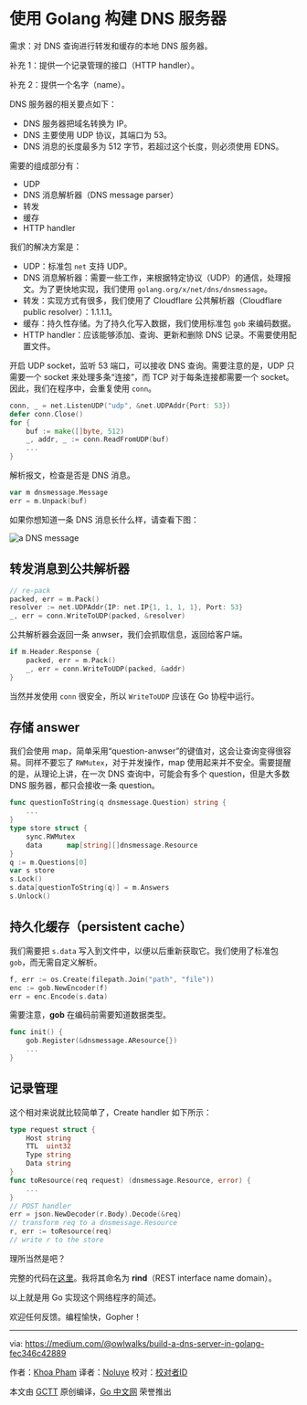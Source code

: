 # 使用 Golang 构建 DNS 服务器

需求：对 DNS 查询进行转发和缓存的本地 DNS 服务器。

补充 1：提供一个记录管理的接口（HTTP handler）。

补充 2：提供一个名字（name）。

DNS 服务器的相关要点如下：

- DNS 服务器把域名转换为 IP。
- DNS 主要使用 UDP 协议，其端口为 53。
- DNS 消息的长度最多为 512 字节，若超过这个长度，则必须使用 EDNS。

需要的组成部分有：

- UDP
- DNS 消息解析器（DNS message parser）
- 转发
- 缓存
- HTTP handler

我们的解决方案是：

- UDP：标准包 `net` 支持 UDP。
- DNS 消息解析器：需要一些工作，来根据特定协议（UDP）的通信，处理报文。为了更快地实现，我们使用 `golang.org/x/net/dns/dnsmessage`。
- 转发：实现方式有很多，我们使用了 Cloudflare 公共解析器（Cloudflare public resolver）：1.1.1.1。
- 缓存：持久性存储。为了持久化写入数据，我们使用标准包 `gob` 来编码数据。
- HTTP handler：应该能够添加、查询、更新和删除 DNS 记录。不需要使用配置文件。

开启 UDP socket，监听 53 端口，可以接收 DNS 查询。需要注意的是，UDP 只需要一个 socket 来处理多条“连接”，而 TCP 对于每条连接都需要一个 socket。因此，我们在程序中，会重复使用 `conn`。

```go
conn, _ = net.ListenUDP("udp", &net.UDPAddr{Port: 53})
defer conn.Close()
for {
    buf := make([]byte, 512)
    _, addr, _ := conn.ReadFromUDP(buf)
    ...
}
```

解析报文，检查是否是 DNS 消息。

```go
var m dnsmessage.Message
err = m.Unpack(buf)
```

如果你想知道一条 DNS 消息长什么样，请查看下图：

![a DNS message](https://cdn-images-1.medium.com/max/800/1*viPXyk-o9vlctIm0GtusfA.jpeg)

## 转发消息到公共解析器

```go
// re-pack
packed, err = m.Pack()
resolver := net.UDPAddr{IP: net.IP{1, 1, 1, 1}, Port: 53}
_, err = conn.WriteToUDP(packed, &resolver)
```

公共解析器会返回一条 anwser，我们会抓取信息，返回给客户端。

```go
if m.Header.Response {
    packed, err = m.Pack()
    _, err = conn.WriteToUDP(packed, &addr)
}
```

当然并发使用 `conn` 很安全，所以 `WriteToUDP` 应该在 Go 协程中运行。

## 存储 answer

我们会使用 map，简单采用“question-anwser”的键值对，这会让查询变得很容易。同样不要忘了 `RWMutex`，对于并发操作，map 使用起来并不安全。需要提醒的是，从理论上讲，在一次 DNS 查询中，可能会有多个 question，但是大多数 DNS 服务器，都只会接收一条 question。

```go
func questionToString(q dnsmessage.Question) string {
    ...
}
type store struct {
    sync.RWMutex
    data      map[string][]dnsmessage.Resource
}
q := m.Questions[0]
var s store
s.Lock()
s.data[questionToString(q)] = m.Answers
s.Unlock()
```

## 持久化缓存（persistent cache）

我们需要把 `s.data` 写入到文件中，以便以后重新获取它。我们使用了标准包 `gob`，而无需自定义解析。

```go
f, err := os.Create(filepath.Join("path", "file"))
enc := gob.NewEncoder(f)
err = enc.Encode(s.data)
```

需要注意，**gob** 在编码前需要知道数据类型。

```go
func init() {
    gob.Register(&dnsmessage.AResource{})
    ...
}
```

## 记录管理

这个相对来说就比较简单了，Create handler 如下所示：

```go
type request struct {
    Host string
    TTL  uint32
    Type string
    Data string
}
func toResource(req request) (dnsmessage.Resource, error) {
    ...
}
// POST handler
err = json.NewDecoder(r.Body).Decode(&req)
// transform req to a dnsmessage.Resource
r, err := toResource(req)
// write r to the store
```

理所当然是吧？

完整的代码在[这里](https://github.com/owlwalks/rind)。我将其命名为 **rind**（REST interface name domain）。

以上就是用 Go 实现这个网络程序的简述。

欢迎任何反馈。编程愉快，Gopher！

---

via: https://medium.com/@owlwalks/build-a-dns-server-in-golang-fec346c42889

作者：[Khoa Pham](https://medium.com/@owlwalks)
译者：[Noluye](https://github.com/Noluye)
校对：[校对者ID](https://github.com/校对者ID)

本文由 [GCTT](https://github.com/studygolang/GCTT) 原创编译，[Go 中文网](https://studygolang.com/) 荣誉推出
